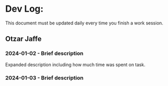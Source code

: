 # Dev Log:

This document must be updated daily every time you finish a work session.

## Otzar Jaffe

### 2024-01-02 - Brief description
Expanded description including how much time was spent on task.

### 2024-01-03 - Brief description

